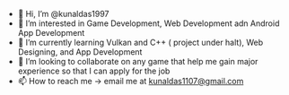 - 👋 Hi, I’m @kunaldas1997
- 👀 I’m interested in Game Development, Web Development adn Android App Development
- 🌱 I’m currently learning Vulkan and C++ ( project under halt), Web Designing, and App Development
- 💞️ I’m looking to collaborate on any game that help me gain major experience so that I can apply for the job
- 📫 How to reach me -> email me at kunaldas1107@gmail.com

<!---
kunaldas1997/kunaldas1997 is a ✨ special ✨ repository because its `README.md` (this file) appears on your GitHub profile.
You can click the Preview link to take a look at your changes.
--->
